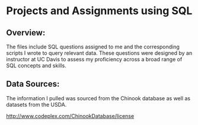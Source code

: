 # Projects and Assignments using SQL

## Overview:
The files include SQL questions assigned to me and the corresponding scripts I wrote to query relevant data. These questions were designed by an instructor at UC Davis to assess my proficiency across a broad range of SQL concepts and skills.

## Data Sources:
The information I pulled was sourced from the Chinook database as well as datasets from the USDA. 

http://www.codeplex.com/ChinookDatabase/license

